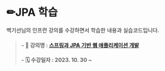 # ✏**JPA 학습**

백기선님의 인프런 강의를 수강하면서 학습한 내용과 실습코드입니다. </br>

> #### - 📝 강의명 : [스프링과 JPA 기반 웹 애플리케이션 개발](https://www.inflearn.com/course/%EC%8A%A4%ED%94%84%EB%A7%81-JPA-%EC%9B%B9%EC%95%B1)
> #### - 🗓 수강일자 : 2023. 10. 30 ~
